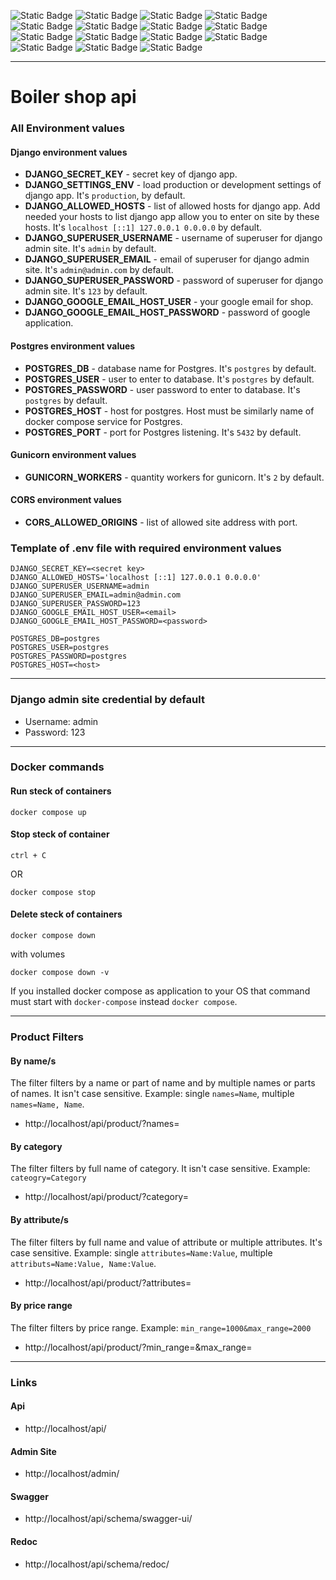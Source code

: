 ![Static Badge](https://img.shields.io/badge/Python-%23?style=for-the-badge&logo=python&logoColor=white&labelColor=%230a0a0a&color=%233776AB)
![Static Badge](https://img.shields.io/badge/Django-%23?style=for-the-badge&logo=django&logoColor=white&labelColor=%230a0a0a&color=%23092E20)
![Static Badge](https://img.shields.io/badge/Django%20REST%20Framework-%23?style=for-the-badge&logo=drf&logoColor=white&label=DRF&labelColor=%230a0a0a&color=b81414)
![Static Badge](https://img.shields.io/badge/Django%20Baton-%23?style=for-the-badge&logo=otto&labelColor=%230a0a0a&color=%23D4021D)
![Static Badge](https://img.shields.io/badge/Django%20Split%20Settings-%23?style=for-the-badge&label=DSS&labelColor=%230a0a0a&color=%23fff)
![Static Badge](https://img.shields.io/badge/Django%20Filter-%23?style=for-the-badge&label=DF&labelColor=%230a0a0a&color=%23428813)
![Static Badge](https://img.shields.io/badge/Django%20CORS%20Headers-%23?style=for-the-badge&logo=DCH&label=DCH&labelColor=%230a0a0a&color=%237F2B7B)
![Static Badge](https://img.shields.io/badge/Swagger-%23?style=for-the-badge&logo=swagger&logoColor=white&labelColor=%230a0a0a&color=%2385EA2D)
![Static Badge](https://img.shields.io/badge/Postgres-%23?style=for-the-badge&logo=postgresql&logoColor=white&labelColor=%230a0a0a&color=%234169E1)
![Static Badge](https://img.shields.io/badge/Docker-%23?style=for-the-badge&logo=docker&logoColor=white&labelColor=%230a0a0a&color=%232496ED)
![Static Badge](https://img.shields.io/badge/%20pre%20commit-%23?style=for-the-badge&logo=pre-commit&logoColor=white&labelColor=%230a0a0a&color=%23FAB040)
![Static Badge](https://img.shields.io/badge/Ruff-%23?style=for-the-badge&logo=ruff&logoColor=white&labelColor=%230a0a0a&color=%23D7FF64)
![Static Badge](https://img.shields.io/badge/nginx-%23?style=for-the-badge&logo=nginx&logoColor=white&labelColor=%230a0a0a&color=%23009639)
![Static Badge](https://img.shields.io/badge/poetry-%23?style=for-the-badge&logo=poetry&logoColor=white&labelColor=%230a0a0a&color=%2360A5FA)
![Static Badge](https://img.shields.io/badge/gunicorn-%23?style=for-the-badge&logo=gunicorn&logoColor=white&labelColor=%230a0a0a&color=%23499848)

***
# Boiler shop api
### All Environment values
#### Django environment values
* **DJANGO_SECRET_KEY** - secret key of django app.
* **DJANGO_SETTINGS_ENV** - load production or development settings
of django app. It's `production`, by default.
* **DJANGO_ALLOWED_HOSTS** - list of allowed hosts for django app.
Add needed your hosts to list django app allow you to enter on site 
by these hosts. It's `localhost [::1] 127.0.0.1 0.0.0.0` by default.
* **DJANGO_SUPERUSER_USERNAME** - username of superuser for django admin site.
It's `admin` by default.
* **DJANGO_SUPERUSER_EMAIL** - email of superuser for django admin site.
It's `admin@admin.com` by default.
* **DJANGO_SUPERUSER_PASSWORD** - password of superuser for django admin site.
It's `123` by default.
* **DJANGO_GOOGLE_EMAIL_HOST_USER** - your google email for shop.
* **DJANGO_GOOGLE_EMAIL_HOST_PASSWORD** - password of google application. 


#### Postgres environment values
- **POSTGRES_DB** - database name for Postgres. It's `postgres` by default.
- **POSTGRES_USER** - user to enter to database. It's `postgres` by default.
- **POSTGRES_PASSWORD** - user password to enter to database. 
It's `postgres` by default.
- **POSTGRES_HOST** - host for postgres. Host must be similarly 
name of docker compose service for Postgres. 
- **POSTGRES_PORT** - port for Postgres listening. It's `5432` by default.

#### Gunicorn environment values
- **GUNICORN_WORKERS** - quantity workers for gunicorn. It's `2` by default.

#### CORS environment values
- **CORS_ALLOWED_ORIGINS** - list of allowed site address with port. 

### Template of .env file with required environment values
```dotenv
DJANGO_SECRET_KEY=<secret key>
DJANGO_ALLOWED_HOSTS='localhost [::1] 127.0.0.1 0.0.0.0'
DJANGO_SUPERUSER_USERNAME=admin
DJANGO_SUPERUSER_EMAIL=admin@admin.com
DJANGO_SUPERUSER_PASSWORD=123
DJANGO_GOOGLE_EMAIL_HOST_USER=<email>
DJANGO_GOOGLE_EMAIL_HOST_PASSWORD=<password>

POSTGRES_DB=postgres
POSTGRES_USER=postgres
POSTGRES_PASSWORD=postgres
POSTGRES_HOST=<host>
```

***
### Django admin site credential by default
- Username: admin
- Password: 123

***
### Docker commands
#### Run steck of containers
```commandline
docker compose up
```

#### Stop steck of container
```
ctrl + C
```
OR
```commandline
docker compose stop
```
#### Delete steck of containers
```commandline
docker compose down
```
with volumes
```commandline
docker compose down -v
```

If you installed docker compose as application to your OS that command must start with 
`docker-compose` instead `docker compose`.
***
### Product Filters
#### By name/s
The filter filters by a name or part of name and by multiple names or parts of names.
It isn't сase sensitive.
Example: single `names=Name`, multiple `names=Name, Name`.
- http://localhost/api/product/?names=
#### By category
The filter filters by full name of category.
It isn't сase sensitive.
Example: `cateogry=Category`
- http://localhost/api/product/?category=
#### By attribute/s
The filter filters by full name and value of attribute or multiple attributes.
It's сase sensitive.
Example: single `attributes=Name:Value`, multiple `attributs=Name:Value, Name:Value`.
- http://localhost/api/product/?attributes=
#### By price range
The filter filters by price range. Example: `min_range=1000&max_range=2000`
- http://localhost/api/product/?min_range=&max_range=
***
### Links
#### Api
- http://localhost/api/
#### Admin Site
- http://localhost/admin/
#### Swagger
- http://localhost/api/schema/swagger-ui/

#### Redoc
- http://localhost/api/schema/redoc/
